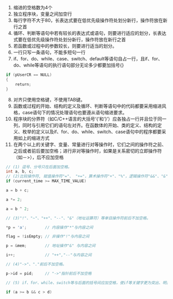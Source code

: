 1. 缩进的空格数为4个
2. 独立程序块，变量之间加空行
3. 每行字符不大于80，长表达式要在低优先级操作符处划分新行，操作符放在新行之首
4. 循环、判断等语句中若有较长的表达式或语句，则要进行适应的划分，长表达式要在低优先级操作符处划分新行，操作符放在新行之首
5. 若函数或过程中的参数较长，则要进行适当的划分。
6. 一行只写一条语句，不能多短句一行
7. if、for、do、while、case、switch、default等语句自占一行，且if、for、do、while等语句的执行语句部分无论多少都要加括号{}
``` C
if (pUserCR == NULL)
{
    return;
}
```
8. 对齐只使用空格键，不使用TAB键。
9. 函数或过程的开始、结构的定义及循环、判断等语句中的代码都要采用缩进风格，case语句下的情况处理语句也要遵从语句缩进要求。
10. 程序块的分界符（如C/C++语言的大括号‘{’和‘}’）应各独占一行并且位于同一列，同时与引用它们的语句左对齐。在函数体的开始、类的定义、结构的定义、枚举的定义以及if、for、do、while、switch、case语句中的程序都要采用如上的缩进方式
11. 在两个以上的关键字、变量、常量进行对等操作时，它们之间的操作符之前、之后或者前后要加空格；进行非对等操作时，如果是关系密切的立即操作符（如－>），后不应加空格
```C
// (1) 逗号、分号只在后面加空格。
int a, b, c;
// (2)比较操作符, 赋值操作符"="、 "+="，算术操作符"+"、"%"，逻辑操作符"&&"、"&"，位域操作符"<<"、"^"等双目操作符的前后加空格。
if (current_time >= MAX_TIME_VALUE)

a = b + c;

a *= 2;

a = b ^ 2;

// (3)"!"、"~"、"++"、"--"、"&"（地址运算符）等单目操作符前后不加空格。

*p = 'a';        // 内容操作"*"与内容之间

flag = !isEmpty; // 非操作"!"与内容之间

p = &mem;        // 地址操作"&" 与内容之间

i++;             // "++","--"与内容之间

// (4)"->"、"."前后不加空格。

p->id = pid;     // "->"指针前后不加空格

// (5) if、for、while、switch等与后面的括号间应加空格，使if等关键字更为突出、明显。

if (a >= b && c > d)
```
